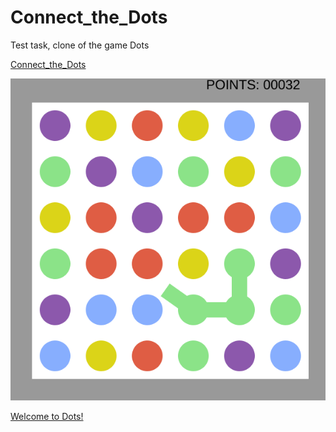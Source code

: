 # Connect_the_Dots


Test task, clone of the game Dots


[Connect_the_Dots](https://knjbmflagdkwzl.github.io/Connect_the_Dots/)  



![screen](/2021-09-23%2006-12-38.png)



[Welcome to Dots!](https://www.youtube.com/watch?v=SaTnTnv5rUo) 


